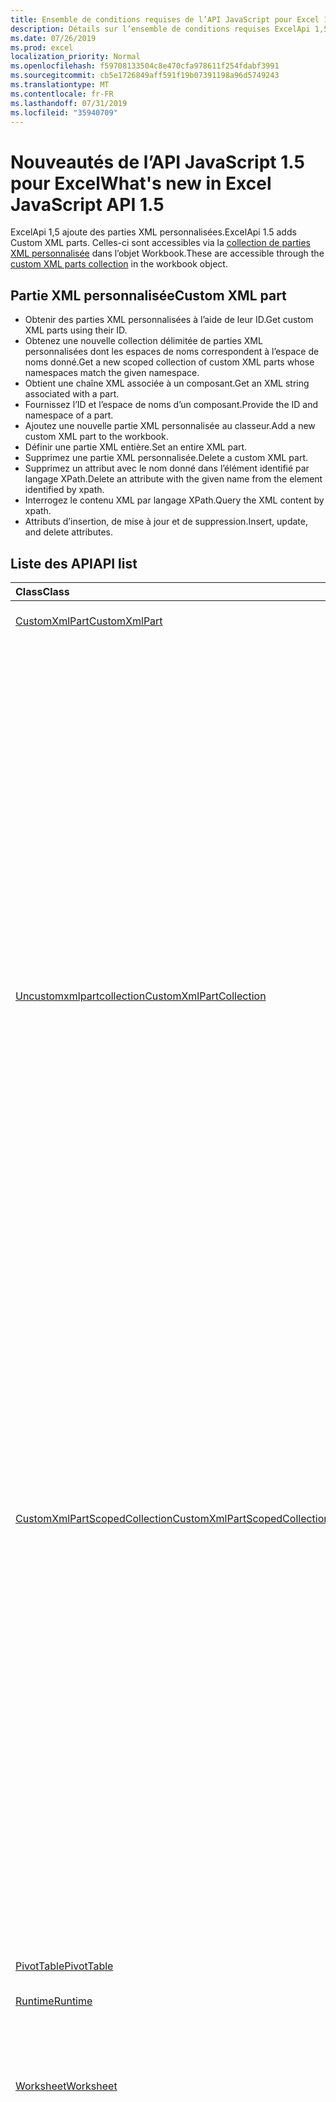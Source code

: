```yaml
---
title: Ensemble de conditions requises de l’API JavaScript pour Excel 1,5
description: Détails sur l’ensemble de conditions requises ExcelApi 1,5
ms.date: 07/26/2019
ms.prod: excel
localization_priority: Normal
ms.openlocfilehash: f59708133504c8e470cfa978611f254fdabf3991
ms.sourcegitcommit: cb5e1726849aff591f19b07391198a96d5749243
ms.translationtype: MT
ms.contentlocale: fr-FR
ms.lasthandoff: 07/31/2019
ms.locfileid: "35940709"
---
```

# <a name="whats-new-in-excel-javascript-api-15"></a><span data-ttu-id="d79f8-103">Nouveautés de l’API JavaScript 1.5 pour Excel</span><span class="sxs-lookup"><span data-stu-id="d79f8-103">What's new in Excel JavaScript API 1.5</span></span>

<span data-ttu-id="d79f8-104">ExcelApi 1,5 ajoute des parties XML personnalisées.</span><span class="sxs-lookup"><span data-stu-id="d79f8-104">ExcelApi 1.5 adds Custom XML parts.</span></span> <span data-ttu-id="d79f8-105">Celles-ci sont accessibles via la [collection de parties XML personnalisée](/javascript/api/excel/excel.workbook#customxmlparts) dans l’objet Workbook.</span><span class="sxs-lookup"><span data-stu-id="d79f8-105">These are accessible through the [custom XML parts collection](/javascript/api/excel/excel.workbook#customxmlparts) in the workbook object.</span></span>

## <a name="custom-xml-part"></a><span data-ttu-id="d79f8-106">Partie XML personnalisée</span><span class="sxs-lookup"><span data-stu-id="d79f8-106">Custom XML part</span></span>

* <span data-ttu-id="d79f8-107">Obtenir des parties XML personnalisées à l’aide de leur ID.</span><span class="sxs-lookup"><span data-stu-id="d79f8-107">Get custom XML parts using their ID.</span></span>
* <span data-ttu-id="d79f8-108">Obtenez une nouvelle collection délimitée de parties XML personnalisées dont les espaces de noms correspondent à l’espace de noms donné.</span><span class="sxs-lookup"><span data-stu-id="d79f8-108">Get a new scoped collection of custom XML parts whose namespaces match the given namespace.</span></span>
* <span data-ttu-id="d79f8-109">Obtient une chaîne XML associée à un composant.</span><span class="sxs-lookup"><span data-stu-id="d79f8-109">Get an XML string associated with a part.</span></span>
* <span data-ttu-id="d79f8-110">Fournissez l’ID et l’espace de noms d’un composant.</span><span class="sxs-lookup"><span data-stu-id="d79f8-110">Provide the ID and namespace of a part.</span></span>
* <span data-ttu-id="d79f8-111">Ajoutez une nouvelle partie XML personnalisée au classeur.</span><span class="sxs-lookup"><span data-stu-id="d79f8-111">Add a new custom XML part to the workbook.</span></span>
* <span data-ttu-id="d79f8-112">Définir une partie XML entière.</span><span class="sxs-lookup"><span data-stu-id="d79f8-112">Set an entire XML part.</span></span>
* <span data-ttu-id="d79f8-113">Supprimez une partie XML personnalisée.</span><span class="sxs-lookup"><span data-stu-id="d79f8-113">Delete a custom XML part.</span></span>
* <span data-ttu-id="d79f8-114">Supprimez un attribut avec le nom donné dans l’élément identifié par langage XPath.</span><span class="sxs-lookup"><span data-stu-id="d79f8-114">Delete an attribute with the given name from the element identified by xpath.</span></span>
* <span data-ttu-id="d79f8-115">Interrogez le contenu XML par langage XPath.</span><span class="sxs-lookup"><span data-stu-id="d79f8-115">Query the XML content by xpath.</span></span>
* <span data-ttu-id="d79f8-116">Attributs d’insertion, de mise à jour et de suppression.</span><span class="sxs-lookup"><span data-stu-id="d79f8-116">Insert, update, and delete attributes.</span></span>

## <a name="api-list"></a><span data-ttu-id="d79f8-117">Liste des API</span><span class="sxs-lookup"><span data-stu-id="d79f8-117">API list</span></span>

| <span data-ttu-id="d79f8-118">Class</span><span class="sxs-lookup"><span data-stu-id="d79f8-118">Class</span></span> | <span data-ttu-id="d79f8-119">Champs</span><span class="sxs-lookup"><span data-stu-id="d79f8-119">Fields</span></span> | <span data-ttu-id="d79f8-120">Description</span><span class="sxs-lookup"><span data-stu-id="d79f8-120">Description</span></span> |
|:---|:---|:---|
|[<span data-ttu-id="d79f8-121">CustomXmlPart</span><span class="sxs-lookup"><span data-stu-id="d79f8-121">CustomXmlPart</span></span>](/javascript/api/excel/excel.customxmlpart)|[<span data-ttu-id="d79f8-122">delete()</span><span class="sxs-lookup"><span data-stu-id="d79f8-122">delete()</span></span>](/javascript/api/excel/excel.customxmlpart#delete--)|<span data-ttu-id="d79f8-123">Supprime la partie XML personnalisée.</span><span class="sxs-lookup"><span data-stu-id="d79f8-123">Deletes the custom XML part.</span></span>|
||[<span data-ttu-id="d79f8-124">getXml ()</span><span class="sxs-lookup"><span data-stu-id="d79f8-124">getXml()</span></span>](/javascript/api/excel/excel.customxmlpart#getxml--)|<span data-ttu-id="d79f8-125">Obtient l’intégralité du contenu XML de la partie XML personnalisée.</span><span class="sxs-lookup"><span data-stu-id="d79f8-125">Gets the custom XML part's full XML content.</span></span>|
||[<span data-ttu-id="d79f8-126">id</span><span class="sxs-lookup"><span data-stu-id="d79f8-126">id</span></span>](/javascript/api/excel/excel.customxmlpart#id)|<span data-ttu-id="d79f8-127">ID de la partie XML personnalisée.</span><span class="sxs-lookup"><span data-stu-id="d79f8-127">The custom XML part's ID.</span></span> <span data-ttu-id="d79f8-128">En lecture seule.</span><span class="sxs-lookup"><span data-stu-id="d79f8-128">Read-only.</span></span>|
||[<span data-ttu-id="d79f8-129">URI</span><span class="sxs-lookup"><span data-stu-id="d79f8-129">namespaceUri</span></span>](/javascript/api/excel/excel.customxmlpart#namespaceuri)|<span data-ttu-id="d79f8-130">URI de l’espace de noms de la partie XML personnalisée.</span><span class="sxs-lookup"><span data-stu-id="d79f8-130">The custom XML part's namespace URI.</span></span> <span data-ttu-id="d79f8-131">En lecture seule.</span><span class="sxs-lookup"><span data-stu-id="d79f8-131">Read-only.</span></span>|
||[<span data-ttu-id="d79f8-132">setXml (XML: chaîne)</span><span class="sxs-lookup"><span data-stu-id="d79f8-132">setXml(xml: string)</span></span>](/javascript/api/excel/excel.customxmlpart#setxml-xml-)|<span data-ttu-id="d79f8-133">Définit l’intégralité du contenu XML de la partie XML personnalisée.</span><span class="sxs-lookup"><span data-stu-id="d79f8-133">Sets the custom XML part's full XML content.</span></span>|
|[<span data-ttu-id="d79f8-134">Uncustomxmlpartcollection</span><span class="sxs-lookup"><span data-stu-id="d79f8-134">CustomXmlPartCollection</span></span>](/javascript/api/excel/excel.customxmlpartcollection)|[<span data-ttu-id="d79f8-135">Add (XML: String)</span><span class="sxs-lookup"><span data-stu-id="d79f8-135">add(xml: string)</span></span>](/javascript/api/excel/excel.customxmlpartcollection#add-xml-)|<span data-ttu-id="d79f8-136">Ajoute une nouvelle partie XML personnalisée au classeur.</span><span class="sxs-lookup"><span data-stu-id="d79f8-136">Adds a new custom XML part to the workbook.</span></span>|
||[<span data-ttu-id="d79f8-137">getByNamespace (namespaceUri: String)</span><span class="sxs-lookup"><span data-stu-id="d79f8-137">getByNamespace(namespaceUri: string)</span></span>](/javascript/api/excel/excel.customxmlpartcollection#getbynamespace-namespaceuri-)|<span data-ttu-id="d79f8-138">Obtient une nouvelle collection limitée de parties XML personnalisées dont les espaces de noms correspondent à l’espace de noms donné.</span><span class="sxs-lookup"><span data-stu-id="d79f8-138">Gets a new scoped collection of custom XML parts whose namespaces match the given namespace.</span></span>|
||[<span data-ttu-id="d79f8-139">getCount()</span><span class="sxs-lookup"><span data-stu-id="d79f8-139">getCount()</span></span>](/javascript/api/excel/excel.customxmlpartcollection#getcount--)|<span data-ttu-id="d79f8-140">Obtient le nombre de parties CustomXml dans la collection.</span><span class="sxs-lookup"><span data-stu-id="d79f8-140">Gets the number of CustomXml parts in the collection.</span></span>|
||[<span data-ttu-id="d79f8-141">getItem(id: string)</span><span class="sxs-lookup"><span data-stu-id="d79f8-141">getItem(id: string)</span></span>](/javascript/api/excel/excel.customxmlpartcollection#getitem-id-)|<span data-ttu-id="d79f8-142">Obtient une partie XML personnalisée en fonction de son ID.</span><span class="sxs-lookup"><span data-stu-id="d79f8-142">Gets a custom XML part based on its ID.</span></span>|
||[<span data-ttu-id="d79f8-143">getItemOrNullObject(id: string)</span><span class="sxs-lookup"><span data-stu-id="d79f8-143">getItemOrNullObject(id: string)</span></span>](/javascript/api/excel/excel.customxmlpartcollection#getitemornullobject-id-)|<span data-ttu-id="d79f8-144">Obtient une partie XML personnalisée en fonction de son ID.</span><span class="sxs-lookup"><span data-stu-id="d79f8-144">Gets a custom XML part based on its ID.</span></span>|
||[<span data-ttu-id="d79f8-145">items</span><span class="sxs-lookup"><span data-stu-id="d79f8-145">items</span></span>](/javascript/api/excel/excel.customxmlpartcollection#items)|<span data-ttu-id="d79f8-146">Obtient l’élément enfant chargé dans cette collection de sites.</span><span class="sxs-lookup"><span data-stu-id="d79f8-146">Gets the loaded child items in this collection.</span></span>|
|[<span data-ttu-id="d79f8-147">CustomXmlPartScopedCollection</span><span class="sxs-lookup"><span data-stu-id="d79f8-147">CustomXmlPartScopedCollection</span></span>](/javascript/api/excel/excel.customxmlpartscopedcollection)|[<span data-ttu-id="d79f8-148">getCount()</span><span class="sxs-lookup"><span data-stu-id="d79f8-148">getCount()</span></span>](/javascript/api/excel/excel.customxmlpartscopedcollection#getcount--)|<span data-ttu-id="d79f8-149">Obtient le nombre de parties CustomXML dans cette collection.</span><span class="sxs-lookup"><span data-stu-id="d79f8-149">Gets the number of CustomXML parts in this collection.</span></span>|
||[<span data-ttu-id="d79f8-150">getItem(id: string)</span><span class="sxs-lookup"><span data-stu-id="d79f8-150">getItem(id: string)</span></span>](/javascript/api/excel/excel.customxmlpartscopedcollection#getitem-id-)|<span data-ttu-id="d79f8-151">Obtient une partie XML personnalisée en fonction de son ID.</span><span class="sxs-lookup"><span data-stu-id="d79f8-151">Gets a custom XML part based on its ID.</span></span>|
||[<span data-ttu-id="d79f8-152">getItemOrNullObject(id: string)</span><span class="sxs-lookup"><span data-stu-id="d79f8-152">getItemOrNullObject(id: string)</span></span>](/javascript/api/excel/excel.customxmlpartscopedcollection#getitemornullobject-id-)|<span data-ttu-id="d79f8-153">Obtient une partie XML personnalisée en fonction de son ID.</span><span class="sxs-lookup"><span data-stu-id="d79f8-153">Gets a custom XML part based on its ID.</span></span>|
||[<span data-ttu-id="d79f8-154">getOnlyItem()</span><span class="sxs-lookup"><span data-stu-id="d79f8-154">getOnlyItem()</span></span>](/javascript/api/excel/excel.customxmlpartscopedcollection#getonlyitem--)|<span data-ttu-id="d79f8-155">Si la collection contient exactement un élément, cette méthode le renvoie.</span><span class="sxs-lookup"><span data-stu-id="d79f8-155">If the collection contains exactly one item, this method returns it.</span></span>|
||[<span data-ttu-id="d79f8-156">getOnlyItemOrNullObject()</span><span class="sxs-lookup"><span data-stu-id="d79f8-156">getOnlyItemOrNullObject()</span></span>](/javascript/api/excel/excel.customxmlpartscopedcollection#getonlyitemornullobject--)|<span data-ttu-id="d79f8-157">Si la collection contient exactement un élément, cette méthode le renvoie.</span><span class="sxs-lookup"><span data-stu-id="d79f8-157">If the collection contains exactly one item, this method returns it.</span></span>|
||[<span data-ttu-id="d79f8-158">items</span><span class="sxs-lookup"><span data-stu-id="d79f8-158">items</span></span>](/javascript/api/excel/excel.customxmlpartscopedcollection#items)|<span data-ttu-id="d79f8-159">Obtient l’élément enfant chargé dans cette collection de sites.</span><span class="sxs-lookup"><span data-stu-id="d79f8-159">Gets the loaded child items in this collection.</span></span>|
|[<span data-ttu-id="d79f8-160">PivotTable</span><span class="sxs-lookup"><span data-stu-id="d79f8-160">PivotTable</span></span>](/javascript/api/excel/excel.pivottable)|[<span data-ttu-id="d79f8-161">id</span><span class="sxs-lookup"><span data-stu-id="d79f8-161">id</span></span>](/javascript/api/excel/excel.pivottable#id)|<span data-ttu-id="d79f8-162">ID du tableau croisé dynamique.</span><span class="sxs-lookup"><span data-stu-id="d79f8-162">Id of the PivotTable.</span></span> <span data-ttu-id="d79f8-163">En lecture seule.</span><span class="sxs-lookup"><span data-stu-id="d79f8-163">Read-only.</span></span>|
|[<span data-ttu-id="d79f8-164">Runtime</span><span class="sxs-lookup"><span data-stu-id="d79f8-164">Runtime</span></span>](/javascript/api/excel/excel.runtime)||[<span data-ttu-id="d79f8-165">Workbook</span><span class="sxs-lookup"><span data-stu-id="d79f8-165">Workbook</span></span>](/javascript/api/excel/excel.workbook)|[<span data-ttu-id="d79f8-166">customXmlParts</span><span class="sxs-lookup"><span data-stu-id="d79f8-166">customXmlParts</span></span>](/javascript/api/excel/excel.workbook#customxmlparts)|<span data-ttu-id="d79f8-167">Représente la collection de parties XML personnalisées contenues dans ce classeur.</span><span class="sxs-lookup"><span data-stu-id="d79f8-167">Represents the collection of custom XML parts contained by this workbook.</span></span> <span data-ttu-id="d79f8-168">En lecture seule.</span><span class="sxs-lookup"><span data-stu-id="d79f8-168">Read-only.</span></span>|
|[<span data-ttu-id="d79f8-169">Worksheet</span><span class="sxs-lookup"><span data-stu-id="d79f8-169">Worksheet</span></span>](/javascript/api/excel/excel.worksheet)|[<span data-ttu-id="d79f8-170">getNext (visibleOnly?: Boolean)</span><span class="sxs-lookup"><span data-stu-id="d79f8-170">getNext(visibleOnly?: boolean)</span></span>](/javascript/api/excel/excel.worksheet#getnext-visibleonly-)|<span data-ttu-id="d79f8-171">Obtient la feuille de calcul qui suit celle-ci.</span><span class="sxs-lookup"><span data-stu-id="d79f8-171">Gets the worksheet that follows this one.</span></span> <span data-ttu-id="d79f8-172">S’il n’existe aucune feuille de calcul à la suite de celle-ci, cette méthode génère une erreur.</span><span class="sxs-lookup"><span data-stu-id="d79f8-172">If there are no worksheets following this one, this method will throw an error.</span></span>|
||[<span data-ttu-id="d79f8-173">getNextOrNullObject (visibleOnly?: booléen)</span><span class="sxs-lookup"><span data-stu-id="d79f8-173">getNextOrNullObject(visibleOnly?: boolean)</span></span>](/javascript/api/excel/excel.worksheet#getnextornullobject-visibleonly-)|<span data-ttu-id="d79f8-174">Obtient la feuille de calcul qui suit celle-ci.</span><span class="sxs-lookup"><span data-stu-id="d79f8-174">Gets the worksheet that follows this one.</span></span> <span data-ttu-id="d79f8-175">S’il n’existe aucune feuille de calcul à la suite de celle-ci, cette méthode renvoie un objet null.</span><span class="sxs-lookup"><span data-stu-id="d79f8-175">If there are no worksheets following this one, this method will return a null object.</span></span>|
||[<span data-ttu-id="d79f8-176">getPrevious (visibleOnly?: Boolean)</span><span class="sxs-lookup"><span data-stu-id="d79f8-176">getPrevious(visibleOnly?: boolean)</span></span>](/javascript/api/excel/excel.worksheet#getprevious-visibleonly-)|<span data-ttu-id="d79f8-177">Obtient la feuille de calcul qui précède celle-ci.</span><span class="sxs-lookup"><span data-stu-id="d79f8-177">Gets the worksheet that precedes this one.</span></span> <span data-ttu-id="d79f8-178">S’il n’y a pas de feuille de calcul précédente, cette méthode génère une erreur.</span><span class="sxs-lookup"><span data-stu-id="d79f8-178">If there are no previous worksheets, this method will throw an error.</span></span>|
||[<span data-ttu-id="d79f8-179">getPreviousOrNullObject (visibleOnly?: booléen)</span><span class="sxs-lookup"><span data-stu-id="d79f8-179">getPreviousOrNullObject(visibleOnly?: boolean)</span></span>](/javascript/api/excel/excel.worksheet#getpreviousornullobject-visibleonly-)|<span data-ttu-id="d79f8-180">Obtient la feuille de calcul qui précède celle-ci.</span><span class="sxs-lookup"><span data-stu-id="d79f8-180">Gets the worksheet that precedes this one.</span></span> <span data-ttu-id="d79f8-181">S’il n’y a pas de feuille de calcul précédente, cette méthode renvoie une valeur null.</span><span class="sxs-lookup"><span data-stu-id="d79f8-181">If there are no previous worksheets, this method will return a null objet.</span></span>|
|[<span data-ttu-id="d79f8-182">WorksheetCollection</span><span class="sxs-lookup"><span data-stu-id="d79f8-182">WorksheetCollection</span></span>](/javascript/api/excel/excel.worksheetcollection)|[<span data-ttu-id="d79f8-183">getFirst (visibleOnly?: Boolean)</span><span class="sxs-lookup"><span data-stu-id="d79f8-183">getFirst(visibleOnly?: boolean)</span></span>](/javascript/api/excel/excel.worksheetcollection#getfirst-visibleonly-)|<span data-ttu-id="d79f8-184">Obtient la première feuille de calcul dans la collection.</span><span class="sxs-lookup"><span data-stu-id="d79f8-184">Gets the first worksheet in the collection.</span></span>|
||[<span data-ttu-id="d79f8-185">getLast (visibleOnly?: Boolean)</span><span class="sxs-lookup"><span data-stu-id="d79f8-185">getLast(visibleOnly?: boolean)</span></span>](/javascript/api/excel/excel.worksheetcollection#getlast-visibleonly-)|<span data-ttu-id="d79f8-186">Obtient la dernière feuille de calcul dans la collection.</span><span class="sxs-lookup"><span data-stu-id="d79f8-186">Gets the last worksheet in the collection.</span></span>|

## <a name="see-also"></a><span data-ttu-id="d79f8-187">Voir aussi</span><span class="sxs-lookup"><span data-stu-id="d79f8-187">See also</span></span>

- [<span data-ttu-id="d79f8-188">Documentation de référence de l’API JavaScript pour Excel</span><span class="sxs-lookup"><span data-stu-id="d79f8-188">Excel JavaScript API Reference Documentation</span></span>](/javascript/api/excel)
- [<span data-ttu-id="d79f8-189">Ensembles de conditions requises de l’API JavaScript pour Excel</span><span class="sxs-lookup"><span data-stu-id="d79f8-189">Excel JavaScript API requirement sets</span></span>](./excel-api-requirement-sets.md)
